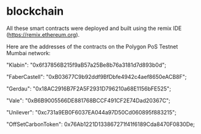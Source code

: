# blockchain

All these smart contracts were deployed and built using the remix IDE (https://remix.ethereum.org).

Here are the addresses of the contracts on the Polygon PoS Testnet Mumbai network:

"Klabin": "0x6f37856B215f9aB57a25Be8b76a3181d7d893b0d";

"FaberCastell": "0xB03677C9b92ddf9BfDbfe4942c4aef8650eACB8F";

"Gerdau": "0x18AC2916B7F2A5F2931D796210a68E1156bFE525";

"Vale": "0xB6B9005566DE881768BCCF491CF2E74Dad20367C";

"Unilever": "0xc731a9EB0F6037EA044a97D50Cd060895f883215";

"OffSetCarbonToken": 0x76Ab1221D133867271f41f6189Cda8470F0830De;
